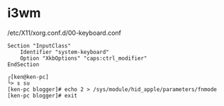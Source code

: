 # i3wm

/etc/X11/xorg.conf.d/00-keyboard.conf


```
Section "InputClass"
    Identifier "system-keyboard"
    Option "XkbOptions" "caps:ctrl_modifier"
EndSection
```

```
┌[ken@ken-pc]
└> s su
[ken-pc blogger]# echo 2 > /sys/module/hid_apple/parameters/fnmode
[ken-pc blogger]# exit
```



